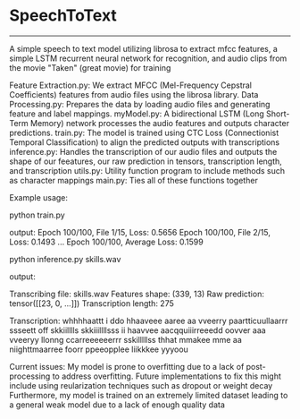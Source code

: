 # SpeechToText
----------------------------------------------------------
A simple speech to text model utilizing librosa to extract mfcc features, a simple LSTM recurrent neural network for recognition, and audio clips from the movie "Taken" (great movie) for training

Feature Extraction.py: We extract MFCC (Mel-Frequency Cepstral Coefficients) features from audio files using the librosa library.
Data Processing.py: Prepares the data by loading audio files and generating feature and label mappings.
myModel.py: A bidirectional LSTM (Long Short-Term Memory) network processes the audio features and outputs character predictions.
train.py: The model is trained using CTC Loss (Connectionist Temporal Classification) to align the predicted outputs with transcriptions
inference.py: Handles the transcription of our audio files and outputs the shape of our feeatures, our raw prediction in tensors, transcription length, and transcription
utils.py: Utility function program to include methods such as character mappings
main.py: Ties all of these functions together

Example usage:

python train.py

output:
Epoch 100/100, File 1/15, Loss: 0.5656
Epoch 100/100, File 2/15, Loss: 0.1493
...
Epoch 100/100, Average Loss: 0.1599

python inference.py skills.wav

output:

Transcribing file: skills.wav
Features shape: (339, 13)
Raw prediction: tensor([[23,  0, ...]])
Transcription length: 275

Transcription: whhhhaattt  i  ddo    hhaaveee  aaree   aa  vveerry  paartticuullaarrr  ssseett   off skkiilllls   skkiiillllsss  ii   haavvee aacqquiiirreeedd  oovver aaa vveeryy llonng ccarreeeeeerrr   sskilllllss   thhat mmakee mme aa niighttmaarree  foorr   ppeeopplee  liikkkee   yyyoou

Current issues:
My model is prone to overfitting due to a lack of post-processing to address overfitting. Future implementations to fix this might include using reularization techniques such as dropout or weight decay
Furthermore, my model is trained on an extremely limited dataset leading to a general weak model due to a lack of enough quality data
